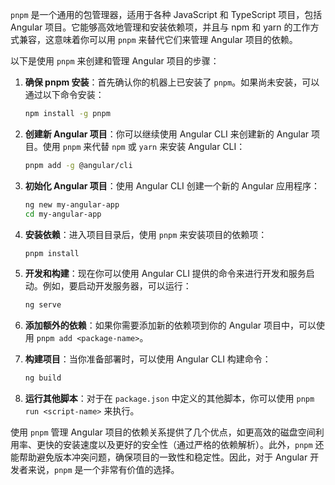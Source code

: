 `pnpm` 是一个通用的包管理器，适用于各种 JavaScript 和 TypeScript 项目，包括 Angular 项目。它能够高效地管理和安装依赖项，并且与 npm 和 yarn 的工作方式兼容，这意味着你可以用 `pnpm` 来替代它们来管理 Angular 项目的依赖。

以下是使用 `pnpm` 来创建和管理 Angular 项目的步骤：

1. **确保 pnpm 安装**：首先确认你的机器上已安装了 `pnpm`。如果尚未安装，可以通过以下命令安装：
   ```bash
   npm install -g pnpm
   ```

2. **创建新 Angular 项目**：你可以继续使用 Angular CLI 来创建新的 Angular 项目。使用 `pnpm` 来代替 `npm` 或 `yarn` 来安装 Angular CLI：
   ```bash
   pnpm add -g @angular/cli
   ```

3. **初始化 Angular 项目**：使用 Angular CLI 创建一个新的 Angular 应用程序：
   ```bash
   ng new my-angular-app
   cd my-angular-app
   ```

4. **安装依赖**：进入项目目录后，使用 `pnpm` 来安装项目的依赖项：
   ```bash
   pnpm install
   ```

5. **开发和构建**：现在你可以使用 Angular CLI 提供的命令来进行开发和服务启动。例如，要启动开发服务器，可以运行：
   ```bash
   ng serve
   ```

6. **添加额外的依赖**：如果你需要添加新的依赖项到你的 Angular 项目中，可以使用 `pnpm add <package-name>`。

7. **构建项目**：当你准备部署时，可以使用 Angular CLI 构建命令：
   ```bash
   ng build
   ```

8. **运行其他脚本**：对于在 `package.json` 中定义的其他脚本，你可以使用 `pnpm run <script-name>` 来执行。

使用 `pnpm` 管理 Angular 项目的依赖关系提供了几个优点，如更高效的磁盘空间利用率、更快的安装速度以及更好的安全性（通过严格的依赖解析）。此外，`pnpm` 还能帮助避免版本冲突问题，确保项目的一致性和稳定性。因此，对于 Angular 开发者来说，`pnpm` 是一个非常有价值的选择。